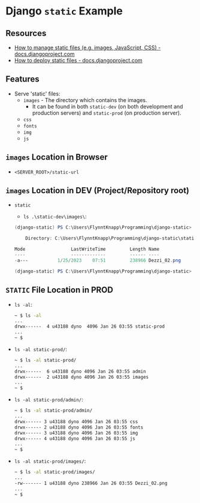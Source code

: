 # Django `static` Example

## Resources

* [How to manage static files (e.g. images, JavaScript, CSS) - docs.djangoproject.com](https://docs.djangoproject.com/en/4.0/howto/static-files/)
* [How to deploy static files - docs.djangoproject.com](https://docs.djangoproject.com/en/4.0/howto/static-files/deployment/)

## Features

* Serve 'static' files:
  * `images` - The directory which contains the images.
    * It can be found in both `static-dev` (on both development and production servers) and `static-prod` (on production server).
  * `css`
  * `fonts`
  * `img`
  * `js`

## `images` Location in Browser

* `<SERVER_ROOT>/static-url`

## `images` Location in DEV (Project/Repository root)

* `static`
  * `ls .\static-dev\images\`:

  ```powershell
  (django-static) PS C:\Users\FlynntKnapp\Programming\django-static> ls .\static-dev\images\
  
      Directory: C:\Users\FlynntKnapp\Programming\django-static\static-dev\images
  
  Mode                 LastWriteTime         Length Name
  ----                 -------------         ------ ----
  -a---           1/25/2023    07:51         238966 Dezzi_02.png
  
  (django-static) PS C:\Users\FlynntKnapp\Programming\django-static>
  ```

## `STATIC` File Location in PROD

* `ls -al`:

  ```bash
  ~ $ ls -al
  ...
  drwx------  4 u43188 dyno  4096 Jan 26 03:55 static-prod
  ...
  ~ $
  ```

* `ls -al static-prod/`:

  ```bash
  ~ $ ls -al static-prod/
  ...
  drwx------  6 u43188 dyno 4096 Jan 26 03:55 admin
  drwx------  2 u43188 dyno 4096 Jan 26 03:55 images
  ...
  ~ $
  ```

* `ls -al static-prod/admin/`:

  ```bash
  ~ $ ls -al static-prod/admin/
  ...
  drwx------ 3 u43188 dyno 4096 Jan 26 03:55 css
  drwx------ 2 u43188 dyno 4096 Jan 26 03:55 fonts
  drwx------ 3 u43188 dyno 4096 Jan 26 03:55 img
  drwx------ 4 u43188 dyno 4096 Jan 26 03:55 js
  ...
  ~ $
  ```

* `ls -al static-prod/images/`:

  ```bash
  ~ $ ls -al static-prod/images/
  ...
  -rw------- 1 u43188 dyno 238966 Jan 26 03:55 Dezzi_02.png
  ...
  ~ $
  ```
